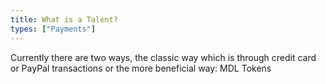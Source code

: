 ```yaml
---
title: What is a Talent?
types: ["Payments"]
---
```

Currently there are two ways, the classic way which is through credit card or PayPal transactions or the more beneficial way: MDL Tokens